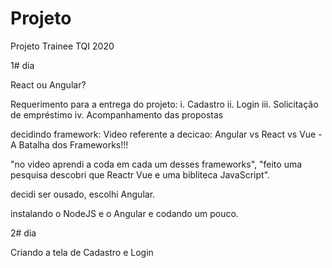 # Projeto
Projeto Trainee TQI 2020

1# dia 

React ou Angular? 

Requerimento para a entrega do projeto:
i.	Cadastro
ii.	Login
iii.	Solicitação de empréstimo
iv.	Acompanhamento das propostas

decidindo framework:
Video referente a decicao: Angular vs React vs Vue - A Batalha dos Frameworks!!!

"no video aprendi a coda em cada um desses frameworks", "feito uma pesquisa descobri que Reactr Vue e uma bibliteca JavaScript".

decidi ser ousado, escolhi Angular.

instalando o NodeJS e o Angular e codando um pouco.

2# dia

Criando a tela de Cadastro e Login 
